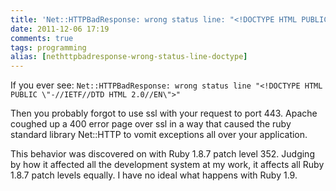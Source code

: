 ```yaml
---
title: 'Net::HTTPBadResponse: wrong status line: "<!DOCTYPE HTML PUBLIC \"-//IETF//DTD HTML 2.0//EN\">"'
date: 2011-12-06 17:19
comments: true
tags: programming
alias: [nethttpbadresponse-wrong-status-line-doctype]
---
```

If you ever see: `Net::HTTPBadResponse: wrong status line "<!DOCTYPE HTML PUBLIC \"-//IETF//DTD HTML 2.0//EN\">"`


Then you probably forgot to use ssl with your request to port 443. Apache coughed up a 400 error page over ssl in a way that caused the ruby standard library Net::HTTP to vomit exceptions all over your application.

This behavior was discovered on with Ruby 1.8.7 patch level 352. Judging by how it affected all the development system at my work, it affects all Ruby 1.8.7 patch levels equally. I have no ideal what happens with Ruby 1.9.